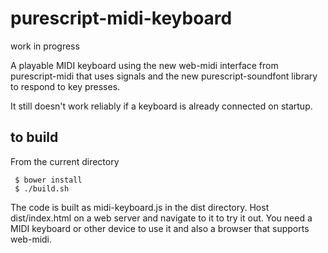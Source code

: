 purescript-midi-keyboard
========================

work in progress

A playable MIDI keyboard using the new web-midi interface from purescript-midi that uses signals and the new purescript-soundfont library to respond to key presses.

It still doesn't work reliably if a keyboard is already connected on startup.


## to build

From the current directory

     $ bower install
     $ ./build.sh

The code is built as midi-keyboard.js in the dist directory. Host dist/index.html on a web server and navigate to it to try it out.  You need a MIDI keyboard or other device to use it and also a browser that supports web-midi.
